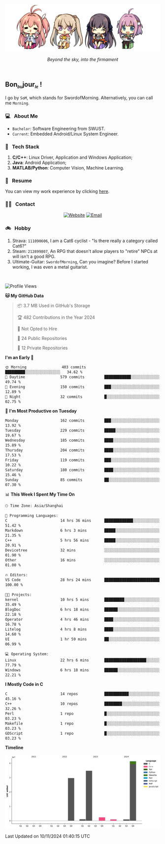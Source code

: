 <img src="./pic/Aokana.png">
<p align="center"><em>Beyond the sky, into the firmament</em></p>

<br/>

## Bon<sub><em><font size=2>bu</font></em></sub>jour<sub><em><font size=2>le</font></em></sub> !

I go by `SoM`, which stands for SwordofMorning. Alternatively, you can call me `Morning`.

### 💻 &nbsp; About Me

- `Bachelor`: Software Engineering from SWUST.
- `Current`: Embedded Android/Linux System Engineer.

### 🔧 &nbsp; Tech Stack

1. **C/C++**: Linux Driver, Application and Windows Application;
2. **Java**: Android Application;
3. **MATLAB/Python**: Computer Vision, Machine Learning.

### 📝 &nbsp; Resume

You can view my work experience by clicking <a href="https://swordofmorning.com/index.php/contact/">here</a>.

### 🤝🏻 &nbsp; Contact

<p align="center">
<a href="https://swordofmorning.com/"><img alt="Website" src="https://img.shields.io/badge/Website-swordofmorning.com-blue?style=flat-square&logo=google-chrome"></a>
<a href="mailto:master@xiaojintao.email
"><img alt="Email" src="https://img.shields.io/badge/Email-master@xiaojintao.email-blue?style=flat-square&logo=gmail"></a>
</p>

### 🚲 &nbsp; Hobby

1. Strava: `111090606`, I am a Cat6 cyclist - "Is there really a category called Cat6?"
2. Steam: `212899807`, An RPG that doesn't allow players to "retire" NPCs at will isn't a good RPG.
3. Ultimate-Guitar: `SwordofMorning`, Can you imagine? Before I started working, I was even a metal guitarist.

<br/>

<!--START_SECTION:waka-->
![Profile Views](http://img.shields.io/badge/Profile%20Views-0-blue)

**🐱 My GitHub Data** 

> 📦 3.7 MB Used in GitHub's Storage 
 > 
> 🏆 482 Contributions in the Year 2024
 > 
> 🚫 Not Opted to Hire
 > 
> 📜 24 Public Repositories 
 > 
> 🔑 12 Private Repositories 
 > 
**I'm an Early 🐤** 

```text
🌞 Morning                403 commits         █████████░░░░░░░░░░░░░░░░   34.62 % 
🌆 Daytime                579 commits         ████████████░░░░░░░░░░░░░   49.74 % 
🌃 Evening                150 commits         ███░░░░░░░░░░░░░░░░░░░░░░   12.89 % 
🌙 Night                  32 commits          █░░░░░░░░░░░░░░░░░░░░░░░░   02.75 % 
```
📅 **I'm Most Productive on Tuesday** 

```text
Monday                   162 commits         ███░░░░░░░░░░░░░░░░░░░░░░   13.92 % 
Tuesday                  229 commits         █████░░░░░░░░░░░░░░░░░░░░   19.67 % 
Wednesday                185 commits         ████░░░░░░░░░░░░░░░░░░░░░   15.89 % 
Thursday                 204 commits         ████░░░░░░░░░░░░░░░░░░░░░   17.53 % 
Friday                   119 commits         ███░░░░░░░░░░░░░░░░░░░░░░   10.22 % 
Saturday                 180 commits         ████░░░░░░░░░░░░░░░░░░░░░   15.46 % 
Sunday                   85 commits          ██░░░░░░░░░░░░░░░░░░░░░░░   07.30 % 
```


📊 **This Week I Spent My Time On** 

```text
🕑︎ Time Zone: Asia/Shanghai

💬 Programming Languages: 
C                        14 hrs 36 mins      █████████████░░░░░░░░░░░░   51.42 % 
Markdown                 6 hrs 3 mins        █████░░░░░░░░░░░░░░░░░░░░   21.35 % 
C++                      5 hrs 56 mins       █████░░░░░░░░░░░░░░░░░░░░   20.91 % 
Devicetree               32 mins             ░░░░░░░░░░░░░░░░░░░░░░░░░   01.90 % 
Other                    16 mins             ░░░░░░░░░░░░░░░░░░░░░░░░░   01.00 % 

🔥 Editors: 
VS Code                  28 hrs 24 mins      █████████████████████████   100.00 % 

🐱‍💻 Projects: 
kernel                   10 hrs 5 mins       █████████░░░░░░░░░░░░░░░░   35.49 % 
BlogDoc                  6 hrs 18 mins       ██████░░░░░░░░░░░░░░░░░░░   22.18 % 
Operator                 4 hrs 46 mins       ████░░░░░░░░░░░░░░░░░░░░░   16.78 % 
Litelog                  4 hrs 8 mins        ████░░░░░░░░░░░░░░░░░░░░░   14.60 % 
UI                       1 hr 59 mins        ██░░░░░░░░░░░░░░░░░░░░░░░   06.99 % 

💻 Operating System: 
Linux                    22 hrs 6 mins       ███████████████████░░░░░░   77.79 % 
Windows                  6 hrs 18 mins       ██████░░░░░░░░░░░░░░░░░░░   22.21 % 
```

**I Mostly Code in C** 

```text
C                        14 repos            ███████████░░░░░░░░░░░░░░   45.16 % 
C++                      10 repos            ████████░░░░░░░░░░░░░░░░░   32.26 % 
Perl                     1 repo              █░░░░░░░░░░░░░░░░░░░░░░░░   03.23 % 
Makefile                 1 repo              █░░░░░░░░░░░░░░░░░░░░░░░░   03.23 % 
GDScript                 1 repo              █░░░░░░░░░░░░░░░░░░░░░░░░   03.23 % 
```



**Timeline**

![Lines of Code chart](https://raw.githubusercontent.com/SwordofMorning/SwordofMorning/main/assets/bar_graph.png)


 Last Updated on 10/11/2024 01:40:15 UTC
<!--END_SECTION:waka-->
